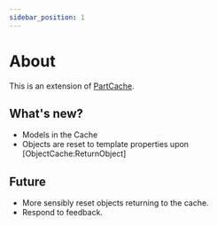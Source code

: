 ```yaml
---
sidebar_position: 1
---
```


# About

This is an extension of [PartCache](https://devforum.roblox.com/t/partcache-for-all-your-quick-part-creation-needs/246641/49). 

## What's new?

- Models in the Cache
- Objects are reset to template properties upon [ObjectCache:ReturnObject]

## Future

- More sensibly reset objects returning to the cache.
- Respond to feedback.